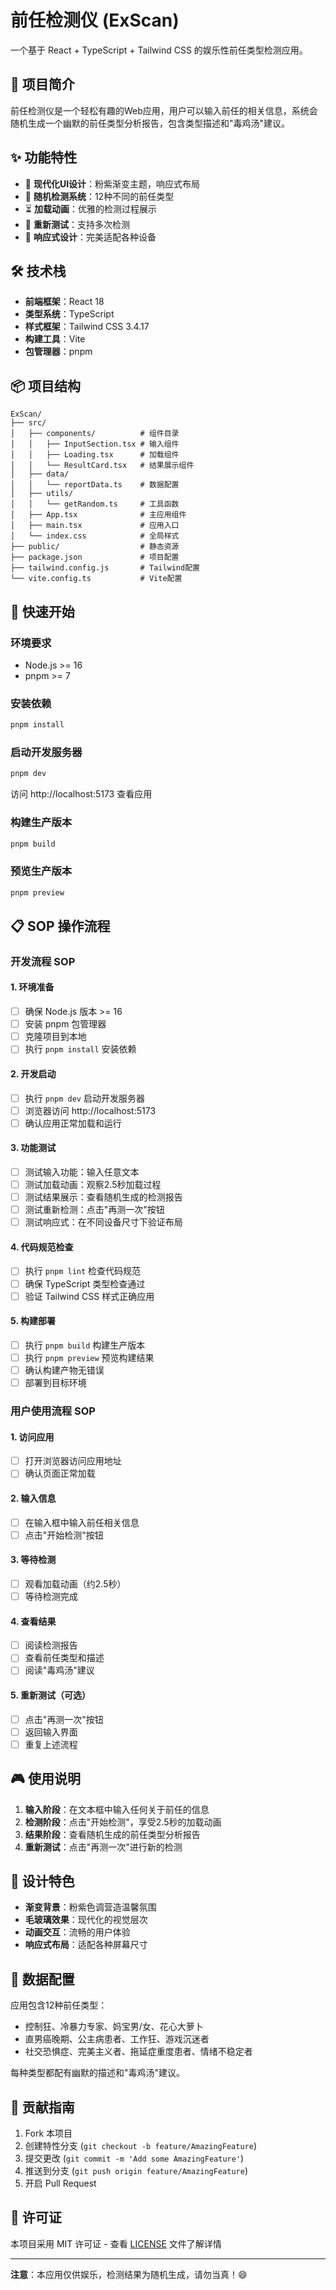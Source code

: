 # 前任检测仪 (ExScan)

一个基于 React + TypeScript + Tailwind CSS 的娱乐性前任类型检测应用。

## 🎯 项目简介

前任检测仪是一个轻松有趣的Web应用，用户可以输入前任的相关信息，系统会随机生成一个幽默的前任类型分析报告，包含类型描述和"毒鸡汤"建议。

## ✨ 功能特性

- 🎨 **现代化UI设计**：粉紫渐变主题，响应式布局
- 🎲 **随机检测系统**：12种不同的前任类型
- ⏳ **加载动画**：优雅的检测过程展示
- 🔄 **重新测试**：支持多次检测
- 📱 **响应式设计**：完美适配各种设备

## 🛠️ 技术栈

- **前端框架**：React 18
- **类型系统**：TypeScript
- **样式框架**：Tailwind CSS 3.4.17
- **构建工具**：Vite
- **包管理器**：pnpm

## 📦 项目结构

```
ExScan/
├── src/
│   ├── components/          # 组件目录
│   │   ├── InputSection.tsx # 输入组件
│   │   ├── Loading.tsx      # 加载组件
│   │   └── ResultCard.tsx   # 结果展示组件
│   ├── data/
│   │   └── reportData.ts    # 数据配置
│   ├── utils/
│   │   └── getRandom.ts     # 工具函数
│   ├── App.tsx              # 主应用组件
│   ├── main.tsx             # 应用入口
│   └── index.css            # 全局样式
├── public/                  # 静态资源
├── package.json             # 项目配置
├── tailwind.config.js       # Tailwind配置
└── vite.config.ts           # Vite配置
```

## 🚀 快速开始

### 环境要求

- Node.js >= 16
- pnpm >= 7

### 安装依赖

```bash
pnpm install
```

### 启动开发服务器

```bash
pnpm dev
```

访问 http://localhost:5173 查看应用

### 构建生产版本

```bash
pnpm build
```

### 预览生产版本

```bash
pnpm preview
```

## 📋 SOP 操作流程

### 开发流程 SOP

#### 1. 环境准备
- [ ] 确保 Node.js 版本 >= 16
- [ ] 安装 pnpm 包管理器
- [ ] 克隆项目到本地
- [ ] 执行 `pnpm install` 安装依赖

#### 2. 开发启动
- [ ] 执行 `pnpm dev` 启动开发服务器
- [ ] 浏览器访问 http://localhost:5173
- [ ] 确认应用正常加载和运行

#### 3. 功能测试
- [ ] 测试输入功能：输入任意文本
- [ ] 测试加载动画：观察2.5秒加载过程
- [ ] 测试结果展示：查看随机生成的检测报告
- [ ] 测试重新检测：点击"再测一次"按钮
- [ ] 测试响应式：在不同设备尺寸下验证布局

#### 4. 代码规范检查
- [ ] 执行 `pnpm lint` 检查代码规范
- [ ] 确保 TypeScript 类型检查通过
- [ ] 验证 Tailwind CSS 样式正确应用

#### 5. 构建部署
- [ ] 执行 `pnpm build` 构建生产版本
- [ ] 执行 `pnpm preview` 预览构建结果
- [ ] 确认构建产物无错误
- [ ] 部署到目标环境

### 用户使用流程 SOP

#### 1. 访问应用
- [ ] 打开浏览器访问应用地址
- [ ] 确认页面正常加载

#### 2. 输入信息
- [ ] 在输入框中输入前任相关信息
- [ ] 点击"开始检测"按钮

#### 3. 等待检测
- [ ] 观看加载动画（约2.5秒）
- [ ] 等待检测完成

#### 4. 查看结果
- [ ] 阅读检测报告
- [ ] 查看前任类型和描述
- [ ] 阅读"毒鸡汤"建议

#### 5. 重新测试（可选）
- [ ] 点击"再测一次"按钮
- [ ] 返回输入界面
- [ ] 重复上述流程

## 🎮 使用说明

1. **输入阶段**：在文本框中输入任何关于前任的信息
2. **检测阶段**：点击"开始检测"，享受2.5秒的加载动画
3. **结果阶段**：查看随机生成的前任类型分析报告
4. **重新测试**：点击"再测一次"进行新的检测

## 🎨 设计特色

- **渐变背景**：粉紫色调营造温馨氛围
- **毛玻璃效果**：现代化的视觉层次
- **动画交互**：流畅的用户体验
- **响应式布局**：适配各种屏幕尺寸

## 📝 数据配置

应用包含12种前任类型：
- 控制狂、冷暴力专家、妈宝男/女、花心大萝卜
- 直男癌晚期、公主病患者、工作狂、游戏沉迷者
- 社交恐惧症、完美主义者、拖延症重度患者、情绪不稳定者

每种类型都配有幽默的描述和"毒鸡汤"建议。

## 🤝 贡献指南

1. Fork 本项目
2. 创建特性分支 (`git checkout -b feature/AmazingFeature`)
3. 提交更改 (`git commit -m 'Add some AmazingFeature'`)
4. 推送到分支 (`git push origin feature/AmazingFeature`)
5. 开启 Pull Request

## 📄 许可证

本项目采用 MIT 许可证 - 查看 [LICENSE](LICENSE) 文件了解详情

---

**注意**：本应用仅供娱乐，检测结果为随机生成，请勿当真！😄
